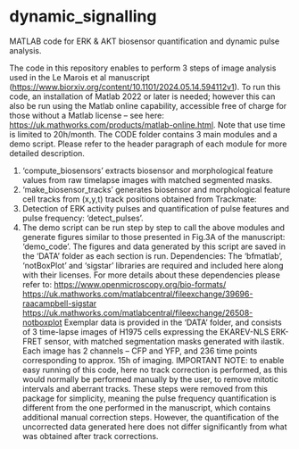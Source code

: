 # dynamic_signalling
MATLAB code for ERK &amp; AKT biosensor quantification and dynamic pulse analysis.

The code in this repository enables to perform 3 steps of image analysis used in the Le Marois et al manuscript (https://www.biorxiv.org/content/10.1101/2024.05.14.594112v1). To run this code, an installation of Matlab 2022 or later is needed; however this can also be run using the Matlab online capability, accessible free of charge for those without a Matlab license – see here: https://uk.mathworks.com/products/matlab-online.html. Note that use time is limited to 20h/month.
The CODE folder contains 3 main modules and a demo script. Please refer to the header paragraph of each module for more detailed description.
1.	‘compute_biosensors’ extracts biosensor and morphological feature values from raw timelapse images with matched segmented masks.
2.	‘make_biosensor_tracks’ generates biosensor and morphological feature cell tracks from (x,y,t) track positions obtained from Trackmate: 
3.	Detection of ERK activity pulses and quantification of pulse features and pulse frequency: ‘detect_pulses’.
4.	The demo script can be run step by step to call the above modules and generate figures similar to those presented in Fig.3A of the manuscript: ‘demo_code’. The figures and data generated by this script are saved in the ‘DATA’ folder as each section is run.
Dependencies:  The ‘bfmatlab’, ‘notBoxPlot’ and ‘sigstar’ libraries are required and included here along with their licenses. For more details about these dependencies please refer to:
https://www.openmicroscopy.org/bio-formats/
https://uk.mathworks.com/matlabcentral/fileexchange/39696-raacampbell-sigstar
https://uk.mathworks.com/matlabcentral/fileexchange/26508-notboxplot
Exemplar data is provided in the ‘DATA’ folder, and consists of 3 time-lapse images of H1975 cells expressing the EKAREV-NLS ERK-FRET sensor, with matched segmentation masks generated with ilastik. Each image has 2 channels – CFP and YFP, and 236 time points corresponding to approx. 15h of imaging. 
IMPORTANT NOTE: to enable easy running of this code, here no track correction is performed, as this would normally be performed manually by the user, to remove mitotic intervals and aberrant tracks. These steps were removed from this package for simplicity, meaning the pulse frequency quantification is different from the one performed in the manuscript, which contains additional manual correction steps. However, the quantification of the uncorrected data generated here does not differ significantly from what was obtained after track corrections.
